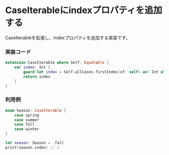 # CaseIterableにindexプロパティを追加する
CaseIterableを拡張し、indexプロパティを追加する実装です。

### 実装コード
```swift
extension CaseIterable where Self: Equatable {
    var index: Int {
        guard let index = Self.allCases.firstIndex(of: self) as? Int else { fatalError() }
        return index
    }
}
```

### 利用例

```swift
enum Season: CaseIterable {
    case spring
    case summer
    case fall
    case winter
}

let season: Season = .fall
print(season.index) // 2
```

